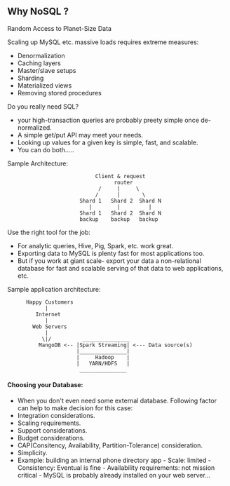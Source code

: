 ## Why NoSQL ?

Random Access to Planet-Size Data

Scaling up MySQL etc. massive loads requires extreme measures:
- Denormalization
- Caching layers
- Master/slave setups
- Sharding
- Materialized views
- Removing stored procedures

Do you really need SQL?
- your high-transaction queries are probably preety simple once de-normalized.
- A simple get/put API may meet your needs.
- Looking up values for a given key is simple, fast, and scalable.
- You can do both.....

Sample Architecture:

        
                                Client & request
                                      router
                                 /     |     \
                                /      |       \
                           Shard 1   Shard 2  Shard N     
                              |        |         |
                           Shard 1   Shard 2  Shard N  
                           backup    backup   backup
                           
Use the right tool for the job:

- For analytic queries, Hive, Pig, Spark, etc. work great.
- Exporting data to MySQL is plenty fast for most applications too.
- But if you work at giant scale- export your data a non-relational database for fast and scalable serving of that data to
  web applications, etc.
  
Sample application architecture:

          Happy Customers
                |
             Internet
                |
            Web Servers
                |
               \|/          _______________
              MangoDB <-- |Spark Streaming| <--- Data source(s)
                          |_______________|
                          |     Hadoop    |
                          |   YARN/HDFS   |
                           _______________
                           
#### Choosing your Database:
- When you don't even need some external database. Following factor can help to make decision for this case:
- Integration considerations.
- Scaling requirements.
- Support considerations.
- Budget considerations.
- CAP(Consitency, Availability, Partition-Tolerance) consideration. 
- Simplicity.
- Example: 
           building an internal phone directory app
              - Scale: limited
              - Consistency: Eventual is fine
              - Availability requirements: not mission critical
              - MySQL is probably already installed on your web server...
  
